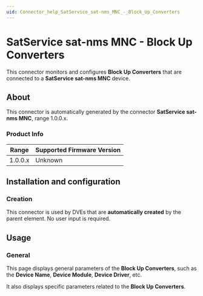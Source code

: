 ```yaml
---
uid: Connector_help_SatService_sat-nms_MNC_-_Block_Up_Converters
---
```


# SatService sat-nms MNC - Block Up Converters

This connector monitors and configures **Block Up Converters** that are connected to a **SatService sat-nms MNC** device.

## About

This connector is automatically generated by the connector **SatService sat-nms MNC**, range 1.0.0.x.

### Product Info

| Range | Supported Firmware Version |
|------------------|-----------------------------|
| 1.0.0.x          | Unknown                     |

## Installation and configuration

### Creation

This connector is used by DVEs that are **automatically created** by the parent element. No user input is required.

## Usage

### General

This page displays general parameters of the **Block Up Converters**, such as the **Device Name**, **Device Module**, **Device Driver**, etc.

It also displays specific parameters related to the **Block Up Converters**.
